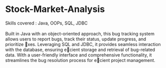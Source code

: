 # Stock-Market-Analysis

Skills covered  :  Java,  OOPs,  SQL,  JDBC<br>
<br>
Built in Java with an object-oriented approach, this bug tracking system allows users to report bugs,
track their status, update progress, and prioritize xes. Leveraging SQL and JDBC, it provides seamless
interaction with the database, ensuring ecient storage and retrieval of bug-related data. With a
user-friendly interface and comprehensive functionality, it streamlines the bug resolution process for
ecient project management.
